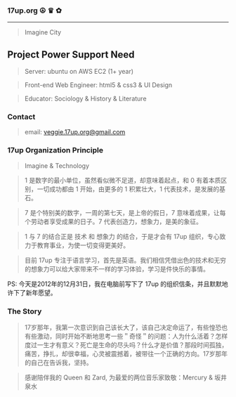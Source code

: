 ### 17up.org ☮ ♛ ✿
---------------

> Imagine City

## Project Power Support Need

> Server: ubuntu on AWS EC2 (1+ year)

> Front-end Web Engineer: html5 & css3 & UI Design

> Educator: Sociology & History & Literature

### Contact

> email: veggie.17up.org@gmail.com

### 17up Organization Principle 

> Imagine & Technology 

> 1 是数字的最小单位，虽然看似微不足道，却意味着起点，和 0 有着本质区别，一切成功都由 1 开始，由更多的 1 积累壮大，1 代表技术，是发展的基石。

> 7 是个特别美的数字，一周的第七天，是上帝的假日，7 意味着成果，让每个劳动者享受成果的日子。7 代表创造力，想象力，是美的象征。

> 1 与 7 的结合正是 技术 和 想象力 的结合，于是才会有 17up 组织，专心致力于教育事业，为使一切变得更美好。

> 目前 17up 专注于语言学习，首先是英语。我们相信凭借出色的技术和无穷的想象力可以给大家带来不一样的学习体验，学习是件快乐的事情。

PS: 今天是2012年的12月31日，我在电脑前写下了 17up 的组织信条，并且默默地许下了新年愿望。

### The Story

> 17岁那年，我第一次意识到自己该长大了，该自己决定命运了，有些惶恐也有些激动，同时开始不断地思考一些＂奇怪＂的问题：人为什么活着？怎样度过一生才有意义？死亡是生命的尽头吗？什么才是价值？那段时间孤独，痛苦，挣扎，却很幸福，心灵被震撼着，被带往一个正确的方向。17岁那年的自己在告诉我，坚持。

> 感谢陪伴我的 Queen 和 Zard, 为最爱的两位音乐家致敬：Mercury & 坂井泉水